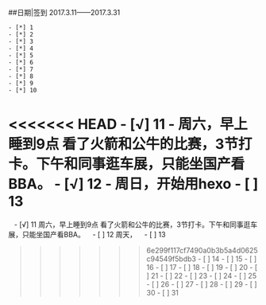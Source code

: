 ##日期|签到
2017.3.11——2017.3.31

    - [*] 1
    - [*] 2
    - [*] 3
    - [*] 4
    - [*] 5
    - [*] 6
    - [*] 7
    - [*] 8
    - [*] 9
    - [*] 10
<<<<<<< HEAD
    - [√] 11 
    -     周六，早上睡到9点 看了火箭和公牛的比赛，3节打卡。下午和同事逛车展，只能坐国产看BBA。
    - [√] 12 
    -     周日，开始用hexo
    - [ ] 13
=======
    - [√] 11 周六，早上睡到9点 看了火箭和公牛的比赛，3节打卡。下午和同事逛车展，只能坐国产看BBA。
    - [ ] 12 周天，
    - [ ] 13
>>>>>>> 6e299f117cf7490a0b3b5a4d0625c94549f5bdb3
    - [ ] 14
    - [ ] 15
    - [ ] 16
    - [ ] 17
    - [ ] 18
    - [ ] 19
    - [ ] 20
    - [ ] 21
    - [ ] 22
    - [ ] 23
    - [ ] 24
    - [ ] 25
    - [ ] 26
    - [ ] 27
    - [ ] 28
    - [ ] 29
    - [ ] 30
    - [ ] 31
